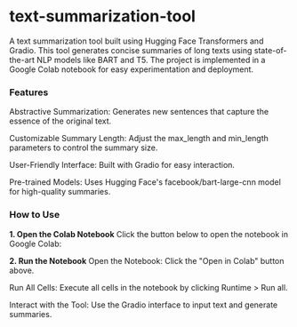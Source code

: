 # text-summarization-tool

A text summarization tool built using Hugging Face Transformers and Gradio. This tool generates concise summaries of long texts using state-of-the-art NLP models like BART and T5. The project is implemented in a Google Colab notebook for easy experimentation and deployment.

### Features
Abstractive Summarization: Generates new sentences that capture the essence of the original text.

Customizable Summary Length: Adjust the max_length and min_length parameters to control the summary size.

User-Friendly Interface: Built with Gradio for easy interaction.

Pre-trained Models: Uses Hugging Face's facebook/bart-large-cnn model for high-quality summaries.

### How to Use
**1. Open the Colab Notebook**
Click the button below to open the notebook in Google Colab:

**2. Run the Notebook**
Open the Notebook: Click the "Open in Colab" button above.

Run All Cells: Execute all cells in the notebook by clicking Runtime > Run all.

Interact with the Tool: Use the Gradio interface to input text and generate summaries.

